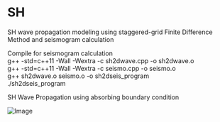 # SH
SH wave propagation modeling using staggered-grid Finite Difference Method and seismogram calculation

Compile for seismogram calculation\
g++ -std=c++11 -Wall -Wextra -c sh2dwave.cpp -o sh2dwave.o \
g++ -std=c++11 -Wall -Wextra -c seismo.cpp -o seismo.o \
g++ sh2dwave.o seismo.o -o sh2dseis_program \
./sh2dseis_program


SH Wave Propagation using absorbing boundary condition

![Image](https://github.com/user-attachments/assets/d9790660-916e-4224-ace6-45fc14db45f2)
